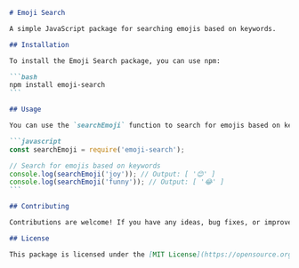 ````markdown
# Emoji Search

A simple JavaScript package for searching emojis based on keywords.

## Installation

To install the Emoji Search package, you can use npm:

```bash
npm install emoji-search
```

## Usage

You can use the `searchEmoji` function to search for emojis based on keywords. Here's how you can use it in your JavaScript code:

```javascript
const searchEmoji = require('emoji-search');

// Search for emojis based on keywords
console.log(searchEmoji('joy')); // Output: [ '😊' ]
console.log(searchEmoji('funny')); // Output: [ '😂' ]
```

## Contributing

Contributions are welcome! If you have any ideas, bug fixes, or improvements, feel free to open an issue or submit a pull request on [GitHub](https://github.com/your-username/emoji-search).

## License

This package is licensed under the [MIT License](https://opensource.org/licenses/MIT).
